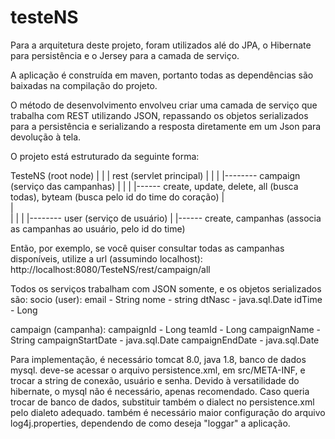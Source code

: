 # testeNS

Para a arquitetura deste projeto, foram utilizados alé do JPA, o Hibernate para persistência e o Jersey para a camada de serviço.

A aplicação é construída em maven, portanto todas as dependências são baixadas na compilação do projeto.

O método de desenvolvimento envolveu criar uma camada de serviço que trabalha com REST utilizando JSON, repassando os objetos serializados para a persistência e serializando a resposta diretamente em um Json para devolução à tela.

O projeto está estruturado da seguinte forma:

TesteNS (root node)
  |
  |
  |
  rest (servlet principal)
  |
  |
  |
  |-------- campaign (serviço das campanhas)
  |             |
  |             |------ create, update, delete, all (busca todas), byteam (busca pelo id do time do coração)
  |             
  |             
  |
  |
  |
  |-------- user (serviço de usuário)
              |
              |------ create, campanhas (associa as campanhas ao usuário, pelo id do time)
              
  
  
  Então, por exemplo, se você quiser consultar todas as campanhas disponíveis, utilize a url (assumindo localhost):
  http://localhost:8080/TesteNS/rest/campaign/all
  
  Todos os serviços trabalham com JSON somente, e os objetos serializados são:
  socio (user):
  email - String
  nome - string
  dtNasc - java.sql.Date
  idTime - Long
  
  campaign (campanha):
  campaignId - Long
  teamId - Long
  campaignName - String
  campaignStartDate - java.sql.Date
  campaignEndDate - java.sql.Date
   
  Para implementação, é necessário tomcat 8.0, java 1.8, banco de dados mysql. deve-se acessar o arquivo persistence.xml, em src/META-INF, e trocar a string de conexão, usuário e senha. Devido à versatilidade do hibernate, o mysql não é necessário, apenas recomendado.
  Caso queria trocar de banco de dados, substituir também o dialect no persistence.xml pelo dialeto adequado. também é necessário maior configuração do arquivo log4j.properties, dependendo de como deseja "loggar" a aplicação.
  
